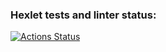 ### Hexlet tests and linter status:
[![Actions Status](https://github.com/kakkoiirus/frontend-project-lvl3/workflows/hexlet-check/badge.svg)](https://github.com/kakkoiirus/frontend-project-lvl3/actions)